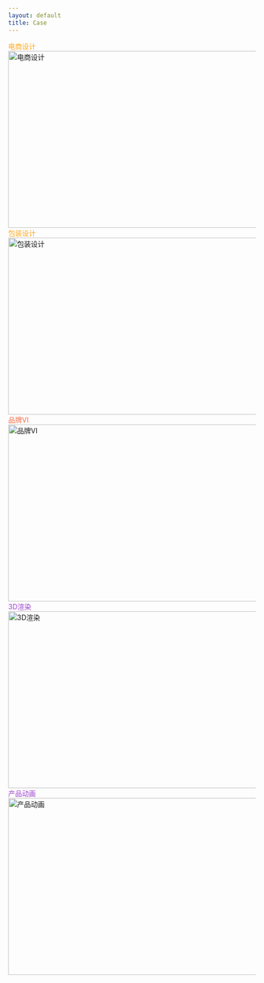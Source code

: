 ```yaml
---
layout: default
title: Case
---
```


<section class="case-section">

  <!-- 电商设计 -->
  <div class="case-block">
    <div class="case-text" style="color:#ffa81c;">电商设计</div>
    <div class="case-img">
      <img src="https://s21.ax1x.com/2025/08/21/pVDisVU.jpg" alt="电商设计" width="640" height="360">
    </div>
  </div>

  <!-- 包装设计 -->
  <div class="case-block">
    <div class="case-text" style="color:#ffa81c;">包装设计</div>
    <div class="case-img">
      <img src="https://s21.ax1x.com/2025/08/21/pVDisVU.jpg" alt="包装设计" width="640" height="360">
    </div>
  </div>

  <!-- 品牌VI -->
  <div class="case-block">
    <div class="case-text" style="color:#f26b46;">品牌VI</div>
    <div class="case-img">
      <img src="https://s21.ax1x.com/2025/08/21/pVDisVU.jpg" alt="品牌VI" width="640" height="360">
    </div>
  </div>

  <!-- 3D渲染 -->
  <div class="case-block">
    <div class="case-text" style="color:#9f43d1;">3D渲染</div>
    <div class="case-img">
      <img src="https://s21.ax1x.com/2025/08/21/pVDisVU.jpg" alt="3D渲染" width="640" height="360">
    </div>
  </div>

  <!-- 产品动画 -->
  <div class="case-block">
    <div class="case-text" style="color:#9f43d1;">产品动画</div>
    <div class="case-img">
      <img src="https://s21.ax1x.com/2025/08/21/pVDisVU.jpg" alt="产品动画" width="640" height="360">
    </div>
  </div>

</section>

